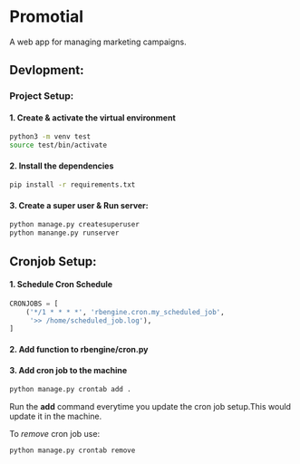 # Promotial
A web app for managing marketing campaigns. 


## Devlopment:

### Project Setup:

#### 1. Create & activate the virtual environment 

```Bash
python3 -m venv test
source test/bin/activate 
```
#### 2. Install the dependencies 

```BASH
pip install -r requirements.txt
```

#### 3. Create a super user & Run server: 

```BASH
python manage.py createsuperuser 
python manange.py runserver 
```

## Cronjob Setup:


#### 1. Schedule Cron Schedule

```python
CRONJOBS = [
    ('*/1 * * * *', 'rbengine.cron.my_scheduled_job',
     '>> /home/scheduled_job.log'),
]
```

#### 2. Add function to rbengine/cron.py

#### 3. Add cron job to the machine 

``` python
python manage.py crontab add . 
``` 

Run the **add** command everytime you update the cron job setup.This would update it in the machine. 

To *remove* cron job use: 

```python
python manage.py crontab remove
```